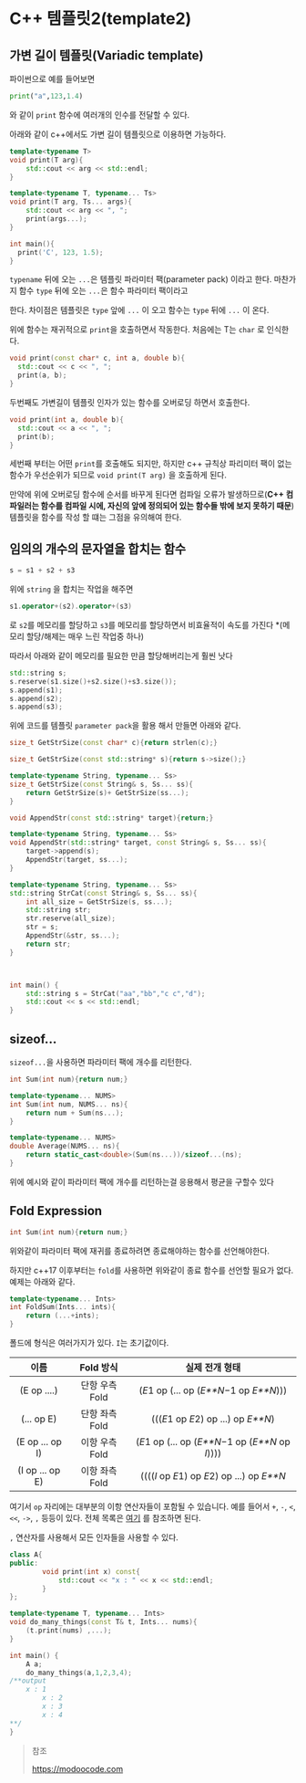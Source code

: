 # C++ 템플릿2(template2)



## 가변 길이 템플릿(Variadic template)

파이썬으로 예를 들어보면

```python
print("a",123,1.4)
```

와 같이 `print` 함수에 여러개의 인수를 전달할 수 있다. 

아래와 같이 c++에서도 가변 길이 템플릿으로 이용하면 가능하다.

```c++
template<typename T>
void print(T arg){
    std::cout << arg << std::endl;
}

template<typename T, typename... Ts>
void print(T arg, Ts... args){
    std::cout << arg << ", ";
    print(args...);
}

int main(){
  print('C', 123, 1.5);
}
```

`typename` 뒤에 오는 `...`은 템플릿 파라미터 팩(parameter pack) 이라고 한다. 마찬가지 함수 `type` 뒤에 오는 `...`은 함수 파라미터 팩이라고 

한다. 차이점은 템플릿은 `type` 앞에 `...` 이 오고 함수는 `type` 뒤에 `...` 이 온다.



위에 함수는 재귀적으로 `print`을 호출하면서 작동한다. 처음에는 T는 `char` 로 인식한다.

```c++
void print(const char* c, int a, double b){
  std::cout << c << ", ";
  print(a, b);
}
```

두번째도 가변길이 템플릿 인자가 있는 함수를 오버로딩 하면서 호출한다.

```c++
void print(int a, double b){
  std::cout << a << ", ";
  print(b);
}
```

세번째 부터는 어떤 `print`를 호출해도 되지만, 하지만 c++ 규칙상 파리미터 팩이 없는 함수가 우선순위가 되므로 `void print(T arg)` 을 호출하게 된다.

만약에 위에 오버로딩 함수에 순서를 바꾸게 된다면 컴파일 오류가 발생하므로(**C++ 컴파일러는 함수를 컴파일 시에, 자신의 앞에 정의되어 있는 함수들 밖에 보지 못하기 때문**)  템플릿을 함수를 작성 할 떄는 그점을 유의해여 한다.



## 임의의 개수의 문자열을 합치는 함수

```c++
s = s1 + s2 + s3
```

위에 `string` 을 합치는 작업을 해주면 

```c++
s1.operator+(s2).operator+(s3)
```

 로 `s2`를 메모리를 할당하고 `s3`를 메모리를 할당하면서 비효율적이 속도를 가진다 *(메모리 할당/해제는 매우 느린 작업중 하나)

따라서 아래와 같이 메모리를 필요한 만큼 할당해버리는게 훨씬 낫다

```c++
std::string s;
s.reserve(s1.size()+s2.size()+s3.size());
s.append(s1);
s.append(s2);
s.append(s3);
```

위에 코드를 템플릿 `parameter pack`을 활용 해서 만들면 아래와 같다.

```c++
size_t GetStrSize(const char* c){return strlen(c);}

size_t GetStrSize(const std::string* s){return s->size();}

template<typename String, typename... Ss>
size_t GetStrSize(const String& s, Ss... ss){
    return GetStrSize(s)+ GetStrSize(ss...);
}

void AppendStr(const std::string* target){return;}

template<typename String, typename... Ss>
void AppendStr(std::string* target, const String& s, Ss... ss){
    target->append(s);
    AppendStr(target, ss...);
}

template<typename String, typename... Ss>
std::string StrCat(const String& s, Ss... ss){
    int all_size = GetStrSize(s, ss...);
    std::string str;
    str.reserve(all_size);
    str = s;
    AppendStr(&str, ss...);
    return str;
}



int main() {
    std::string s = StrCat("aa","bb","c c","d");
    std::cout << s << std::endl;
}

```



## sizeof...

`sizeof...`을 사용하면 파라미터 팩에 개수를 리턴한다.

```c++
int Sum(int num){return num;}

template<typename... NUMS>
int Sum(int num, NUMS... ns){
    return num + Sum(ns...);
}

template<typename... NUMS>
double Average(NUMS... ns){
    return static_cast<double>(Sum(ns...))/sizeof...(ns);
}

```

위에 예시와 같이 파라미터 팩에 개수를 리턴하는걸 응용해서 평균을 구할수 있다



## Fold Expression

```c++
int Sum(int num){return num;}
```

위와같이 파라미터 팩에 재귀를 종료하려면 종료해야하는 함수를 선언해야한다. 

하지만 c++17 이후부터는 `fold`를 사용하면 위와같이 종료 함수를 선언할 필요가 없다. 예제는 아래와 같다.

```c++
template<typename... Ints>
int FoldSum(Ints... ints){
    return (...+ints);
}
```

폴드에 형식은 여러가지가 있다. `I`는 초기값이다.

|      이름       |   Fold 방식    |                  실제 전개 형태                  |
| :-------------: | :------------: | :----------------------------------------------: |
|   (E op ....)   | 단항 우측 Fold |     (*E*1 op (... op (*E**N*−1 op *E**N*)))      |
|   (... op E)    | 단항 좌측 Fold |       (((*E*1 op *E*2) op ...) op *E**N*)        |
| (E op ... op I) | 이항 우측 Fold | (*E*1 op (... op (*E**N*−1 op (*E**N* op *I*)))) |
| (I op ... op E) | 이항 좌측 Fold |   ((((*I* op *E*1) op *E*2) op ...) op *E**N*    |

여기서 `op` 자리에는 대부분의 이항 연산자들이 포함될 수 있습니다. 예를 들어서 `+`, `-`, `<`, `<<`, `->`, `,` 등등이 있다. 전체 목록은 [여기](https://en.cppreference.com/w/cpp/language/fold) 를 참조하면 된다.



`,` 연산자를 사용해서 모든 인자들을 사용할 수 있다.

```c++
class A{
public:
        void print(int x) const{
            std::cout << "x : " << x << std::endl;
        }
};

template<typename T, typename... Ints>
void do_many_things(const T& t, Ints... nums){
    (t.print(nums) ,...);
}

int main() {
    A a;
    do_many_things(a,1,2,3,4);
/**output
    x : 1
		x : 2
		x : 3
		x : 4
**/
}
```





> 참조
>
> https://modoocode.com

